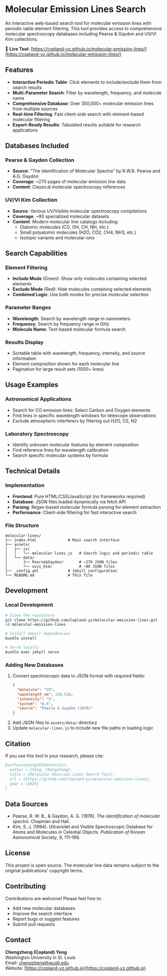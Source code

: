 # Molecular Emission Lines Search

An interactive web-based search tool for molecular emission lines with periodic table element filtering. This tool provides access to comprehensive molecular spectroscopy databases including Pearse & Gaydon and UV/VI Kim collections.

🔗 **Live Tool**: [https://copland-yz.github.io/molecular-emission-lines/](https://copland-yz.github.io/molecular-emission-lines/)

## Features

- **Interactive Periodic Table**: Click elements to include/exclude them from search results
- **Multi-Parameter Search**: Filter by wavelength, frequency, and molecule name
- **Comprehensive Database**: Over 350,000+ molecular emission lines from multiple sources
- **Real-time Filtering**: Fast client-side search with element-based molecular filtering
- **Export-Ready Results**: Tabulated results suitable for research applications

## Databases Included

### Pearse & Gaydon Collection
- **Source**: "The Identification of Molecular Spectra" by R.W.B. Pearse and A.G. Gaydon
- **Coverage**: ~270 pages of molecular emission line data
- **Content**: Classical molecular spectroscopy references

### UV/VI Kim Collection  
- **Source**: Various UV/Visible molecular spectroscopy compilations
- **Coverage**: ~80 specialized molecular datasets
- **Content**: Modern molecular line catalogs including:
  - Diatomic molecules (CO, OH, CH, NH, etc.)
  - Small polyatomic molecules (H2O, CO2, CH4, NH3, etc.)
  - Isotopic variants and molecular ions

## Search Capabilities

### Element Filtering
- **Include Mode** (Green): Show only molecules containing selected elements
- **Exclude Mode** (Red): Hide molecules containing selected elements  
- **Combined Logic**: Use both modes for precise molecular selection

### Parameter Ranges
- **Wavelength**: Search by wavelength range in nanometers
- **Frequency**: Search by frequency range in GHz
- **Molecule Name**: Text-based molecular formula search

### Results Display
- Sortable table with wavelength, frequency, intensity, and source information
- Element composition shown for each molecular line
- Pagination for large result sets (1000+ lines)

## Usage Examples

### Astronomical Applications
- Search for CO emission lines: Select Carbon and Oxygen elements
- Find lines in specific wavelength windows for telescope observations
- Exclude atmospheric interferers by filtering out H2O, O2, N2

### Laboratory Spectroscopy
- Identify unknown molecular features by element composition
- Find reference lines for wavelength calibration
- Search specific molecular systems by formula

## Technical Details

### Implementation
- **Frontend**: Pure HTML/CSS/JavaScript (no frameworks required)
- **Database**: JSON files loaded dynamically via fetch API
- **Parsing**: Regex-based molecular formula parsing for element extraction
- **Performance**: Client-side filtering for fast interactive search

### File Structure
```
molecular-lines/
├── index.html              # Main search interface
├── assets/
│   ├── js/
│   │   └── molecular-lines.js   # Search logic and periodic table
│   └── data/
│       ├── Pearse&Gaydon/       # ~270 JSON files
│       └── uvvi_Kim/            # ~80 JSON files
├── _config.yml             # Jekyll configuration
└── README.md               # This file
```

## Development

### Local Development
```bash
# Clone the repository
git clone https://github.com/Copland-yz/molecular-emission-lines.git
cd molecular-emission-lines

# Install Jekyll dependencies
bundle install

# Serve locally
bundle exec jekyll serve
```

### Adding New Databases
1. Convert spectroscopic data to JSON format with required fields:
   ```json
   {
     "molecule": "CO",
     "wavelength_nm": 230.538,
     "intensity": "5",
     "system": "A-X",
     "source": "Pearse & Gaydon (1976)"
   }
   ```
2. Add JSON files to `assets/data/` directory
3. Update `molecular-lines.js` to include new file paths in loading logic

## Citation

If you use this tool in your research, please cite:

```bibtex
@software{yong2025molecular,
  author = {Yong, Chengzheng},
  title = {Molecular Emission Lines Search Tool},
  url = {https://github.com/Copland-yz/molecular-emission-lines},
  year = {2025}
}
```

## Data Sources

- Pearse, R. W. B., & Gaydon, A. G. (1976). *The identification of molecular spectra*. Chapman and Hall.
- Kim, S. J. (1994). Ultraviolet and Visible Spectroscopic Database for Atoms and Molecules in Celestial Objects. *Publication of Korean Astronomical Society*, 9, 111–166.


## License

This project is open source. The molecular line data remains subject to the original publications' copyright terms.

## Contributing

Contributions are welcome! Please feel free to:
- Add new molecular databases
- Improve the search interface
- Report bugs or suggest features
- Submit pull requests

## Contact

**Chengzheng (Copland) Yong**  
Washington University in St. Louis  
Email: chengzheng@wustl.edu  
Website: [https://copland-yz.github.io](https://copland-yz.github.io)
